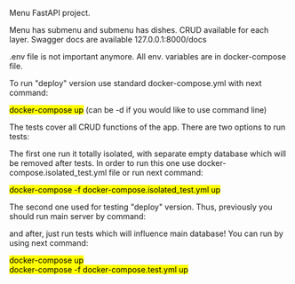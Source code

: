 Menu FastAPI project.

Menu has submenu and submenu has dishes.
CRUD available for each layer.
Swagger docs are available 127.0.0.1:8000/docs

.env file is not important anymore. All env. variables are in docker-compose file.

To run "deploy" version use standard docker-compose.yml with next command:

<mark>docker-compose up</mark>
(can be -d if you would like to use command line)

The tests cover all CRUD functions of the app. There are two options to run tests:

The first one run it totally isolated, with separate empty database which will be removed after tests. In order to run this one use docker-compose.isolated_test.yml file or run next command:

<mark>docker-compose -f docker-compose.isolated_test.yml up </mark>

The second one used for testing "deploy" version. Thus, previously you should run main server by command:


and after, just run tests which will influence main database! You can run by using next command:

<mark>docker-compose up</mark> <br>
<mark>docker-compose -f docker-compose.test.yml up</mark>
